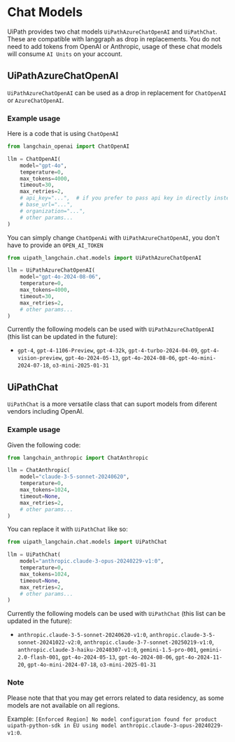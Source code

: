 # Chat Models

UiPath provides two chat models `UiPathAzureChatOpenAI` and `UiPathChat`. These are compatible with langgraph as drop in replacements. You do not need to add tokens from OpenAI or Anthropic, usage of these chat models will consume `AI Units` on your account.

## UiPathAzureChatOpenAI

`UiPathAzureChatOpenAI` can be used as a drop in replacement for `ChatOpenAI` or `AzureChatOpenAI`.

### Example usage

Here is a code that is using `ChatOpenAI`

```python
from langchain_openai import ChatOpenAI

llm = ChatOpenAI(
    model="gpt-4o",
    temperature=0,
    max_tokens=4000,
    timeout=30,
    max_retries=2,
    # api_key="...",  # if you prefer to pass api key in directly instead of using env vars
    # base_url="...",
    # organization="...",
    # other params...
)
```

You can simply change `ChatOpenAi` with `UiPathAzureChatOpenAI`, you don't have to provide an `OPEN_AI_TOKEN`

```python
from uipath_langchain.chat.models import UiPathAzureChatOpenAI

llm = UiPathAzureChatOpenAI(
    model="gpt-4o-2024-08-06",
    temperature=0,
    max_tokens=4000,
    timeout=30,
    max_retries=2,
    # other params...
)
```

Currently the following models can be used with `UiPathAzureChatOpenAI` (this list can be updated in the future):

-   `gpt-4`, `gpt-4-1106-Preview`, `gpt-4-32k`, `gpt-4-turbo-2024-04-09`, `gpt-4-vision-preview`, `gpt-4o-2024-05-13`, `gpt-4o-2024-08-06`, `gpt-4o-mini-2024-07-18`, `o3-mini-2025-01-31`

## UiPathChat

`UiPathChat` is a more versatile class that can suport models from diferent vendors including OpenAI.

### Example usage

Given the following code:

```python
from langchain_anthropic import ChatAnthropic

llm = ChatAnthropic(
    model="claude-3-5-sonnet-20240620",
    temperature=0,
    max_tokens=1024,
    timeout=None,
    max_retries=2,
    # other params...
)
```

You can replace it with `UiPathChat` like so:

```python
from uipath_langchain.chat.models import UiPathChat

llm = UiPathChat(
    model="anthropic.claude-3-opus-20240229-v1:0",
    temperature=0,
    max_tokens=1024,
    timeout=None,
    max_retries=2,
    # other params...
)
```

Currently the following models can be used with `UiPathChat` (this list can be updated in the future):

-   `anthropic.claude-3-5-sonnet-20240620-v1:0`, `anthropic.claude-3-5-sonnet-20241022-v2:0`, `anthropic.claude-3-7-sonnet-20250219-v1:0`, `anthropic.claude-3-haiku-20240307-v1:0`, `gemini-1.5-pro-001`, `gemini-2.0-flash-001`, `gpt-4o-2024-05-13`, `gpt-4o-2024-08-06`, `gpt-4o-2024-11-20`, `gpt-4o-mini-2024-07-18`, `o3-mini-2025-01-31`

### Note

Please note that that you may get errors related to data residency, as some models are not available on all regions.

Example: `[Enforced Region] No model configuration found for product uipath-python-sdk in EU using model anthropic.claude-3-opus-20240229-v1:0`.

